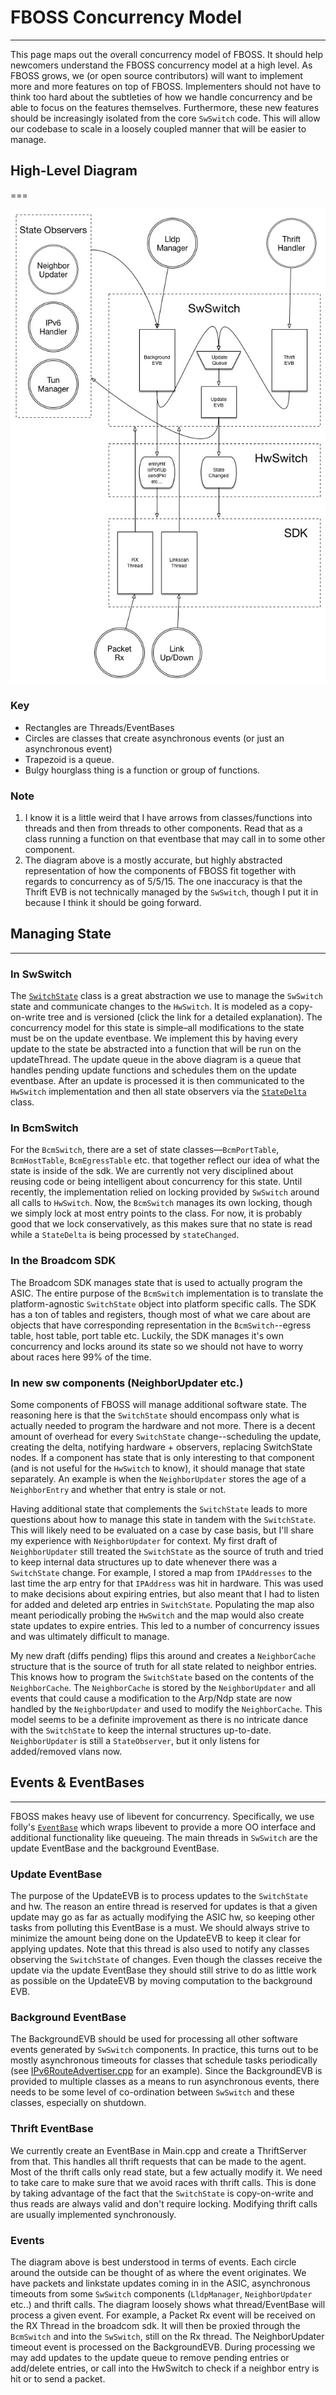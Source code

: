 # FBOSS Concurrency Model
---
This page maps out the overall concurrency model of FBOSS. It should
help newcomers understand the FBOSS concurrency model at a high
level. As FBOSS grows, we (or open source contributors) will want to
implement more and more features on top of FBOSS. Implementers should
not have to think too hard about the subtleties of how we handle
concurrency and be able to focus on the features
themselves. Furthermore, these new features should be increasingly
isolated from the core `SwSwitch` code. This will allow our codebase
to scale in a loosely coupled manner that will be easier to manage.


## High-Level Diagram
===

![Concurrency model](img/fboss_conc_model.jpg)

### Key
* Rectangles are Threads/EventBases
* Circles are classes that create asynchronous events (or just an asynchronous event)
* Trapezoid is a queue.
* Bulgy hourglass thing is a function or group of functions.

### Note
1. I know it is a little weird that I have arrows from
classes/functions into threads and then from threads to other
components. Read that as a class running a function on that eventbase
that may call in to some other component.
2. The diagram above is a mostly accurate, but highly abstracted
representation of how the components of FBOSS fit together with
regards to concurrency as of 5/5/15. The one inaccuracy is that the
Thrift EVB is not technically managed by the `SwSwitch`, though I put
it in because I think it should be going forward.


## Managing State
---

### In SwSwitch
The
[`SwitchState`](https://github.com/boss-net/fboss/blob/master/fboss/agent/doc/SwitchState.md)
class is a great abstraction we use to manage the `SwSwitch` state and
communicate changes to the `HwSwitch`. It is modeled as a
copy-on-write tree and is versioned (click the link for a detailed
explanation). The concurrency model for this state is simple–all
modifications to the state must be on the update eventbase. We
implement this by having every update to the state be abstracted into
a function that will be run on the updateThread. The update queue in
the above diagram is a queue that handles pending update functions and
schedules them on the update eventbase. After an update is processed
it is then communicated to the `HwSwitch` implementation and then all
state observers via the
[`StateDelta`](https://github.com/boss-net/fboss/blob/master/fboss/agent/state/StateDelta.h)
class.

### In BcmSwitch
For the `BcmSwitch`, there are a set of state classes—`BcmPortTable`,
`BcmHostTable`, `BcmEgressTable` etc. that together reflect our idea
of what the state is inside of the sdk. We are currently not very
disciplined about reusing code or being intelligent about concurrency
for this state. Until recently, the implementation relied on locking
provided by `SwSwitch` around all calls to `HwSwitch`. Now, the
`BcmSwitch` manages its own locking, though we simply lock at most
entry points to the class. For now, it is probably good that we lock
conservatively, as this makes sure that no state is read while a
`StateDelta` is being processed by `stateChanged`.

### In the Broadcom SDK
The Broadcom SDK manages state that is used to actually program the
ASIC. The entire purpose of the `BcmSwitch` implementation is to
translate the platform-agnostic `SwitchState` object into platform
specific calls. The SDK has a ton of tables and registers, though most
of what we care about are objects that have corresponding
representation in the `BcmSwitch`--egress table, host table, port
table etc. Luckily, the SDK manages it's own concurrency and locks
around its state so we should not have to worry about races here 99%
of the time.

### In new sw components (NeighborUpdater etc.)
Some components of FBOSS will manage additional software state. The
reasoning here is that the `SwitchState` should encompass only what is
actually needed to program the hardware and not more. There is a
decent amount of overhead for every `SwitchState` change--scheduling
the update, creating the delta, notifying hardware + observers,
replacing SwitchState nodes. If a component has state that is only
interesting to that component (and is not useful for the `HwSwitch` to
know), it should manage that state separately. An example is when the
`NeighborUpdater` stores the age of a `NeighborEntry` and whether that
entry is stale or not.

Having additional state that complements the `SwitchState` leads to
more questions about how to manage this state in tandem with the
`SwitchState`. This will likely need to be evaluated on a case by case
basis, but I'll share my experience with `NeighborUpdater` for
context. My first draft of `NeighborUpdater` still treated the
`SwitchState` as the source of truth and tried to keep internal data
structures up to date whenever there was a `SwitchState` change. For
example, I stored a map from `IPAddresses` to the last time the arp
entry for that `IPAddress` was hit in hardware. This was used to make
decisions about expiring entries, but also meant that I had to listen
for added and deleted arp entries in `SwitchState`. Populating the map
also meant periodically probing the `HwSwitch` and the map would also
create state updates to expire entries. This led to a number of
concurrency issues and was ultimately difficult to manage.

My new draft (diffs pending) flips this around and creates a
`NeighborCache` structure that is the source of truth for all state
related to neighbor entries. This knows how to program the
`SwitchState` based on the contents of the `NeighborCache`. The
`NeighborCache` is stored by the `NeighborUpdater` and all events that
could cause a modification to the Arp/Ndp state are now handled by the
`NeighborUpdater` and used to modify the `NeighborCache`. This model
seems to be a definite improvement as there is no intricate dance with
the `SwitchState` to keep the internal structures
up-to-date. `NeighborUpdater` is still a `StateObserver`, but it only
listens for added/removed vlans now.

## Events & EventBases
---
FBOSS makes heavy use of libevent for concurrency. Specifically, we
use folly's
[`EventBase`](https://github.com/boss-net/folly/blob/master/folly/io/async/EventBase.h)
which wraps libevent to provide a more OO interface and additional
functionality like queueing. The main threads in `SwSwitch` are the
update EventBase and the background EventBase.

### Update EventBase
The purpose of the UpdateEVB is to process updates to the
`SwitchState` and hw. The reason an entire thread is reserved for
updates is that a given update may go as far as actually modifying the
ASIC hw, so keeping other tasks from polluting this EventBase is a
must. We should always strive to minimize the amount being done on the
UpdateEVB to keep it clear for applying updates. Note that this thread
is also used to notify any classes observing the `SwitchState` of
changes. Even though the classes receive the update via the update
EventBase they should still strive to do as little work as possible on
the UpdateEVB by moving computation to the background EVB.

### Background EventBase
The BackgroundEVB should be used for processing all other software
events generated by `SwSwitch` components. In practice, this turns out
to be mostly asynchronous timeouts for classes that schedule tasks
periodically (see
[IPv6RouteAdvertiser.cpp](https://github.com/boss-net/fboss/blob/master/fboss/agent/ndp/IPv6RouteAdvertiser.h)
for an example). Since the BackgroundEVB is provided to multiple
classes as a means to run asynchronous events, there needs to be some
level of co-ordination between `SwSwitch` and these classes,
especially on shutdown.

### Thrift EventBase
We currently create an EventBase in Main.cpp and create a ThriftServer
from that. This handles all thrift requests that can be made to the
agent. Most of the thrift calls only read state, but a few actually
modify it. We need to take care to make sure that we avoid races with
thrift calls. This is done by taking advantage of the fact that the
`SwitchState` is copy-on-write and thus reads are always valid and
don't require locking. Modifying thrift calls are usually implemented
synchronously.

### Events
The diagram above is best understood in terms of events. Each circle
around the outside can be thought of as where the event originates. We
have packets and linkstate updates coming in in the ASIC, asynchronous
timeouts from some `SwSwitch` components (`LldpManager`,
`NeighborUpdater` etc..) and thrift calls. The diagram loosely shows
what thread/EventBase will process a given event. For example, a
Packet Rx event will be received on the RX Thread in the broadcom
sdk. It will then be proxied through the `BcmSwitch` and into the
`SwSwitch`, still on the Rx thread. The NeighborUpdater timeout event
is processed on the BackgroundEVB. During processing we may add
updates to the update queue to remove pending entries or add/delete
entries, or call into the HwSwitch to check if a neighbor entry is hit
or to send a packet.

